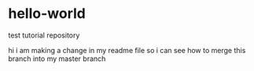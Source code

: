 # hello-world
test tutorial repository

hi i am making a change in my readme file so i can see how to merge this branch into my master branch
